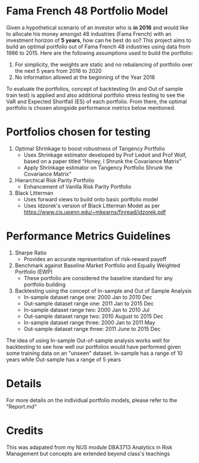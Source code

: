 # Fama French 48 Portfolio Model
Given a hypothetical scenario of an investor who is **in 2016** and would like to allocate his money amongst 48 industries (Fama French) with an investment horizon of **5 years**, how can he best do so? This project aims to build an optimal portfolio out of Fama French 48 industries using data from 1986 to 2015. Here are the following assumptions used to build the portfolio:
1. For simplicity, the weights are static and no rebalancing of portfolio over the next 5 years from 2016 to 2020
5. No information allowed at the beginning of the Year 2016

To evaluate the portfolios, concept of backtesting (In and Out of sample train test) is applied and also additional portfolio stress testing to see the VaR and Expected Shortfall (ES) of each portfolio. From there, the optimal portfolio is chosen alongside performance metrics below mentioned.

# Portfolios chosen for testing
1. Optimal Shrinkage to boost robustness of Tangency Portfolio
    - Uses Shrinkage estimator developed by Prof Ledoit and Prof Wolf, based on a paper titled “Honey, I Shrunk the Covariance Matrix"
    - Apply Shrinkage estimator on Tangency Portfolio
Shrunk the Covariance Matrix”
2. Hierarchical Risk Parity Portfolio
    - Enhancement of Vanilla Risk Parity Portfolio
3. Black Litterman
    - Uses forward views to build onto basic portfolio model
    - Uses Idzorek's version of Black Litterman Model as per https://www.cis.upenn.edu/~mkearns/finread/idzorek.pdf

# Performance Metrics Guidelines
1. Sharpe Ratio
    - Provides an accurate representation of risk-reward payoff
2. Benchmark against Baseline Market Portfolio and Equally Weighted Portfolio (EWP)
    - These portfolio are considered the baseline standard for any portfolio building
3. Backtesting using the concept of In-sample and Out of Sample Analysis
    - In-sample dataset range one: 2000 Jan to 2010 Dec
    - Out-sample dataset range one: 2011 Jan to 2015 Dec
    - In-sample dataset range two: 2000 Jan to 2010 Jul
    - Out-sample dataset range two: 2010 August to 2015 Dec
    - In-sample dataset range three: 2000 Jan to 2011 May
    - Out-sample dataset range three: 2011 June to 2015 Dec

The idea of using In-sample Out-of-sample analysis works well for backtesting to see how well our portfolios would have performed given some training data on an "unseen" dataset. In-sample has a range of 10 years while Out-sample has a range of 5 years 

# Details
For more details on the individual portfolio models, please refer to the "Report.md"

# Credits
This was adapated from my NUS module DBA3713 Analytics in Risk Management but concepts are extended beyond class's teachings